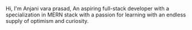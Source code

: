 Hi, I'm Anjani vara prasad, An aspiring full-stack developer with a specialization in MERN stack with a passion for learning with an endless supply of optimism and curiosity.
